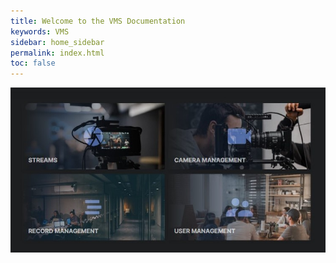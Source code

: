 ```yaml
---
title: Welcome to the VMS Documentation
keywords: VMS
sidebar: home_sidebar
permalink: index.html
toc: false
---
```


<img src="images/home/homepage.jpg">
